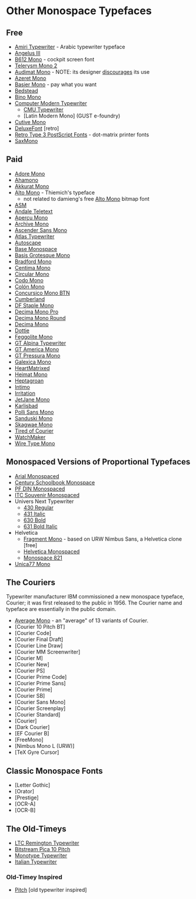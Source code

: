 # Other Monospace Typefaces

## Free

-   [Amiri Typewriter](https://github.com/aliftype/amiri-typewriter) - Arabic typewriter typeface
-   [Angelus III](https://www.myfonts.com/collections/angelus-iii-font-scriptorium)
-   [B612 Mono](https://b612-font.com/) - cockpit screen font
-   [Telerysm Mono 2](https://www.smeltery.net/en/fonts/telerysm-mono-2)
-   [Audimat Mono](https://www.fontsquirrel.com/fonts/audimat-mono) - NOTE: its designer [discourages](https://www.smeltery.net/en/fonts/dead) its use
-   [Azeret Mono](https://displaay.net/typeface/azeret/azeret-mono/)
-   [Basier Mono](https://www.atipofoundry.com/fonts/basier-mono) - pay what you want
-   [Bedstead](https://bjh21.me.uk/bedstead/)
-   [Bino Mono](https://www.fontyukle.net/font/Bino-Mono)
-   [Computer Modern Typewriter](https://en.wikipedia.org/wiki/Computer_Modern)
    -   [CMU Typewriter](https://fontlibrary.org/en/font/cmu-typewriter)
    -   [Latin Modern Mono] (GUST e-foundry)
-   [Cutive Mono](https://fonts.google.com/specimen/Cutive+Mono)
-   [DeluxeFont](https://zone38.net/font/#deluxefont) [retro]
-   [Retro Type 3 PostScript Fonts](https://unifoundry.com/retro/index.html) - dot-matrix printer fonts
-   [SaxMono](https://www.dafont.com/saxmono.font)

## Paid

-   [Adore Mono](https://garagefonts.com/font/adore-mono)
-   [Ahamono](https://hanken.co/products/ahamono)
-   [Akkurat Mono](https://lineto.com/typefaces/akkurat-mono)
-   [Alto Mono](https://www.typeby.com/fonts/alto-mono) - Thiemich's typeface
    -   not related to damieng's free [Alto Mono](https://damieng.com/blog/2008/08/25/the-xerox-alto-mono-spaced-font-rises-again/) bitmap font
-   [ASM](https://extratype.com/fonts/asm)
-   [Andale Teletext](https://www.myfonts.com/collections/andale-teletext-font-monotype-imaging)
-   [Aperçu Mono](https://www.colophon-foundry.org/typefaces/apercu-mono)
-   [Archive Mono](https://www.colophon-foundry.org/typefaces/archive-mono)
-   [Ascender Sans Mono](https://www.myfonts.com/collections/ascender-sans-mono-font-ascender-corp)
-   [Atlas Typewriter](https://commercialtype.com/catalog/atlas_typewriter)
-   [Autoscape](https://lineto.com/typefaces/autoscape)
-   [Base Monospace](https://www.emigre.com/Fonts/Base-Monospace)
-   [Basis Grotesque Mono](https://www.colophon-foundry.org/typefaces/basis-grotesque-mono)
-   [Bradford Mono](https://lineto.com/typefaces/bradford-mono)
-   [Centima Mono](http://www.tipografiaramis.com/centima-mono.html)
-   [Circular Mono](https://lineto.com/typefaces/circular-mono)
-   [Codo Mono](https://wearecolt.com/product/codo-mono/)
-   [Colón Mono](http://www.tipografiaramis.com/coloacuten-mono.html)
-   [Concursico Mono BTN](https://www.youworkforthem.com/font/19425/concursico-mono-btn)
-   [Cumberland](https://www.myfonts.com/collections/cumberland-font-monotype-imaging)
-   [DF Staple Mono](https://www.myfonts.com/collections/df-staple-mono-font-dutchfonts)
-   [Decima Mono Pro](http://www.tipografiaramis.com/decima-mono-pro.html)
-   [Decima Mono Round](http://www.tipografiaramis.com/decima-mono-round.html)
-   [Decima Mono](http://www.tipografiaramis.com/decima-mono.html)
-   [Dottie](http://ingrimayne.com/fonts2/typewriter.htm)
-   [Feggolite Mono](http://ingrimayne.com/fonts2/typewriter.htm)
-   [GT Alpina Typewriter](https://www.grillitype.com/typeface/gt-alpina)
-   [GT America Mono](https://www.grillitype.com/typeface/gt-america)
-   [GT Pressura Mono](https://www.grillitype.com/typeface/gt-pressura)
-   [Galexica Mono](http://ingrimayne.com/fonts2/typewriter.htm)
-   [HeartMatrixed](http://ingrimayne.com/fonts2/typewriter.htm)
-   [Heimat Mono](https://www.myfonts.com/collections/heimat-mono-font-atlasfontfoundry)
-   [Heptagroan](http://ingrimayne.com/fonts2/typewriter.htm)
-   [Intimo](https://www.myfonts.com/collections/intimo-font-alias-collection)
-   [Irritation](http://ingrimayne.com/fonts2/typewriter.htm)
-   [JetJane Mono](http://ingrimayne.com/fonts2/typewriter.htm)
-   [Karlisbad](http://ingrimayne.com/fonts2/typewriter.htm)
-   [Polli Sans Mono](https://www.myfonts.com/collections/polli-sans-font-will-albin-clark)
-   [Sanduski Mono](http://ingrimayne.com/fonts2/typewriter.htm)
-   [Skagwae Mono](http://ingrimayne.com/fonts2/typewriter.htm)
-   [Tired of Courier](http://ingrimayne.com/fonts2/typewriter.htm)
-   [WatchMaker](http://ingrimayne.com/fonts2/typewriter.htm)
-   [Wire Type Mono](https://www.myfonts.com/collections/wire-type-mono-font-thomas-kading)

## Monospaced Versions of Proportional Typefaces

-   [Arial Monospaced](https://www.myfonts.com/collections/arial-font-monotype-imaging)
-   [Century Schoolbook Monospace](https://www.myfonts.com/products/century-schoolbook-monospaced-10058-century-schoolbook-435037)
-   [PF DIN Monospaced](https://parachutefonts.com/typeface/DIN-Monospace)
-   [ITC Souvenir Monospaced](https://www.myfonts.com/collections/souvenir-monospaced-font-itc)
-   Univers Next Typewriter
    -   [430 Regular](https://www.myfonts.com/products/typewriter-pro-430-regular-3-univers-next-356583)
    -   [431 Italic](https://www.myfonts.com/products/pro-431-typewriter-italic-univers-next-356590)
    -   [630 Bold](https://www.myfonts.com/products/pro-630-typewriter-bold-univers-next-356596)
    -   [631 Bold Italic](https://www.myfonts.com/products/pro-631-typewriter-bold-italic-univers-next-356600)
-   Helvetica
    -   [Fragment Mono](https://github.com/weiweihuanghuang/fragment-mono) - based on URW Nimbus Sans, a Helvetica clone [free]
    -   [Helvetica Monospaced](https://www.myfonts.com/collections/helvetica-monospaced-font-linotype)
    -   [Monospace 821](https://www.myfonts.com/collections/monospace-821-font-bitstream)
-   [Unica77 Mono](https://lineto.com/typefaces/unica77-mono)

## The Couriers

Typewriter manufacturer IBM commissioned a new monospace typeface,
Courier; it was first released to the public in 1956.  The Courier
name and typeface are essentially in the public domain.

-   [Average Mono](https://fontlibrary.org/en/font/average-mono) - an "average" of 13 variants of Courier.
-   [Courier 10 Pitch BT]
-   [Courier Code]
-   [Courier Final Draft]
-   [Courier Line Draw]
-   [Courier MM Screenwriter]
-   [Courier M]
-   [Courier New]
-   [Courier PS]
-   [Courier Prime Code]
-   [Courier Prime Sans]
-   [Courier Prime]
-   [Courier SB]
-   [Courier Sans Mono]
-   [Courier Screenplay]
-   [Courier Standard]
-   [Courier]
-   [Dark Courier]
-   [EF Courier B]
-   [FreeMono]
-   [Nimbus Mono L (URW)]
-   [TeX Gyre Cursor]

## Classic Monospace Fonts

-   [Letter Gothic]
-   [Orator]
-   [Prestige]
-   [OCR-A]
-   [OCR-B]

## The Old-Timeys

-   [LTC Remington Typewriter](https://www.myfonts.com/collections/ltc-remington-typewriter-font-lanston-type-company)
-   [Bitstream Pica 10 Pitch](https://www.myfonts.com/collections/pica-10-pitch-font-bitstream)
-   [Monotype Typewriter](https://www.myfonts.com/products/typewriter-complete-family-pack-package-432181)
-   [Italian Typewriter](https://www.studiodilena.com/en/italian_typewriter.html)

### Old-Timey Inspired

-   [Pitch](https://klim.co.nz/retail-fonts/pitch/) [old typewriter inspired]

<!-- ** For Emacs ** -->
<!-- Local Variables: -->
<!-- fill-column: 132 -->
<!-- End: -->
